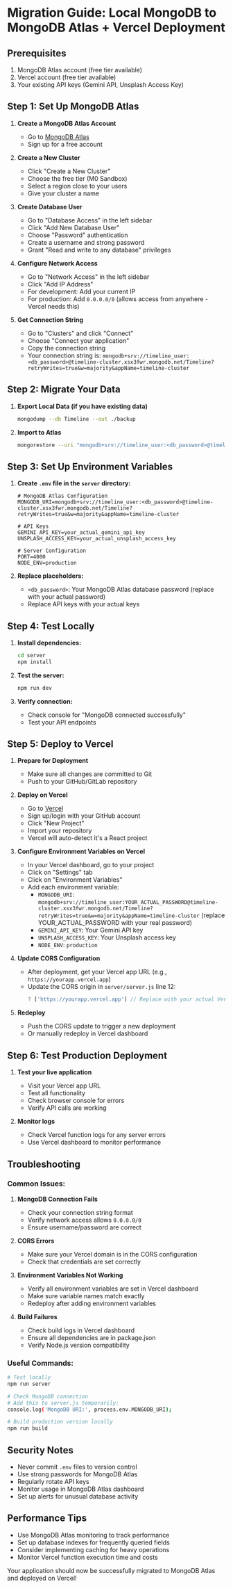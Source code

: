 # Migration Guide: Local MongoDB to MongoDB Atlas + Vercel Deployment

## Prerequisites
1. MongoDB Atlas account (free tier available)
2. Vercel account (free tier available)
3. Your existing API keys (Gemini API, Unsplash Access Key)

## Step 1: Set Up MongoDB Atlas

1. **Create a MongoDB Atlas Account**
   - Go to [MongoDB Atlas](https://www.mongodb.com/atlas)
   - Sign up for a free account

2. **Create a New Cluster**
   - Click "Create a New Cluster"
   - Choose the free tier (M0 Sandbox)
   - Select a region close to your users
   - Give your cluster a name

3. **Create Database User**
   - Go to "Database Access" in the left sidebar
   - Click "Add New Database User"
   - Choose "Password" authentication
   - Create a username and strong password
   - Grant "Read and write to any database" privileges

4. **Configure Network Access**
   - Go to "Network Access" in the left sidebar
   - Click "Add IP Address"
   - For development: Add your current IP
   - For production: Add `0.0.0.0/0` (allows access from anywhere - Vercel needs this)

5. **Get Connection String**
   - Go to "Clusters" and click "Connect"
   - Choose "Connect your application"
   - Copy the connection string
   - Your connection string is: `mongodb+srv://timeline_user:<db_password>@timeline-cluster.xsx3fwr.mongodb.net/Timeline?retryWrites=true&w=majority&appName=timeline-cluster`

## Step 2: Migrate Your Data

1. **Export Local Data (if you have existing data)**
   ```bash
   mongodump --db Timeline --out ./backup
   ```

2. **Import to Atlas**
   ```bash
   mongorestore --uri "mongodb+srv://timeline_user:<db_password>@timeline-cluster.xsx3fwr.mongodb.net/Timeline" ./backup/Timeline
   ```

## Step 3: Set Up Environment Variables

1. **Create `.env` file in the `server` directory:**
   ```env
   # MongoDB Atlas Configuration
   MONGODB_URI=mongodb+srv://timeline_user:<db_password>@timeline-cluster.xsx3fwr.mongodb.net/Timeline?retryWrites=true&w=majority&appName=timeline-cluster
   
   # API Keys
   GEMINI_API_KEY=your_actual_gemini_api_key
   UNSPLASH_ACCESS_KEY=your_actual_unsplash_access_key
   
   # Server Configuration
   PORT=4000
   NODE_ENV=production
   ```

2. **Replace placeholders:**
   - `<db_password>`: Your MongoDB Atlas database password (replace with your actual password)
   - Replace API keys with your actual keys

## Step 4: Test Locally

1. **Install dependencies:**
   ```bash
   cd server
   npm install
   ```

2. **Test the server:**
   ```bash
   npm run dev
   ```

3. **Verify connection:**
   - Check console for "MongoDB connected successfully"
   - Test your API endpoints

## Step 5: Deploy to Vercel

1. **Prepare for Deployment**
   - Make sure all changes are committed to Git
   - Push to your GitHub/GitLab repository

2. **Deploy on Vercel**
   - Go to [Vercel](https://vercel.com)
   - Sign up/login with your GitHub account
   - Click "New Project"
   - Import your repository
   - Vercel will auto-detect it's a React project

3. **Configure Environment Variables on Vercel**
   - In your Vercel dashboard, go to your project
   - Click on "Settings" tab
   - Click on "Environment Variables"
   - Add each environment variable:
     - `MONGODB_URI`: `mongodb+srv://timeline_user:YOUR_ACTUAL_PASSWORD@timeline-cluster.xsx3fwr.mongodb.net/Timeline?retryWrites=true&w=majority&appName=timeline-cluster` (replace YOUR_ACTUAL_PASSWORD with your real password)
     - `GEMINI_API_KEY`: Your Gemini API key
     - `UNSPLASH_ACCESS_KEY`: Your Unsplash access key
     - `NODE_ENV`: `production`

4. **Update CORS Configuration**
   - After deployment, get your Vercel app URL (e.g., `https://yourapp.vercel.app`)
   - Update the CORS origin in `server/server.js` line 12:
     ```javascript
     ? ['https://yourapp.vercel.app'] // Replace with your actual Vercel domain
     ```

5. **Redeploy**
   - Push the CORS update to trigger a new deployment
   - Or manually redeploy in Vercel dashboard

## Step 6: Test Production Deployment

1. **Test your live application**
   - Visit your Vercel app URL
   - Test all functionality
   - Check browser console for errors
   - Verify API calls are working

2. **Monitor logs**
   - Check Vercel function logs for any server errors
   - Use Vercel dashboard to monitor performance

## Troubleshooting

### Common Issues:

1. **MongoDB Connection Fails**
   - Check your connection string format
   - Verify network access allows `0.0.0.0/0`
   - Ensure username/password are correct

2. **CORS Errors**
   - Make sure your Vercel domain is in the CORS configuration
   - Check that credentials are set correctly

3. **Environment Variables Not Working**
   - Verify all environment variables are set in Vercel dashboard
   - Make sure variable names match exactly
   - Redeploy after adding environment variables

4. **Build Failures**
   - Check build logs in Vercel dashboard
   - Ensure all dependencies are in package.json
   - Verify Node.js version compatibility

### Useful Commands:

```bash
# Test locally
npm run server

# Check MongoDB connection
# Add this to server.js temporarily:
console.log('MongoDB URI:', process.env.MONGODB_URI);

# Build production version locally
npm run build
```

## Security Notes

- Never commit `.env` files to version control
- Use strong passwords for MongoDB Atlas
- Regularly rotate API keys
- Monitor usage in MongoDB Atlas dashboard
- Set up alerts for unusual database activity

## Performance Tips

- Use MongoDB Atlas monitoring to track performance
- Set up database indexes for frequently queried fields
- Consider implementing caching for heavy operations
- Monitor Vercel function execution time and costs

Your application should now be successfully migrated to MongoDB Atlas and deployed on Vercel! 